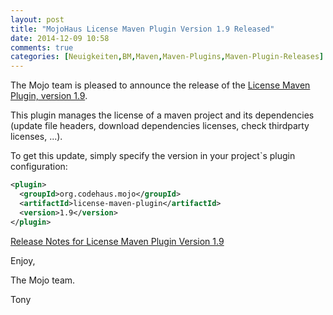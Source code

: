 ```yaml
---
layout: post
title: "MojoHaus License Maven Plugin Version 1.9 Released"
date: 2014-12-09 10:58
comments: true
categories: [Neuigkeiten,BM,Maven,Maven-Plugins,Maven-Plugin-Releases]
---
```

The Mojo team is pleased to announce the release of the [License Maven Plugin,
version 1.9](http://mojo.codehaus.org/license-maven-plugin).

This plugin manages the license of a maven project and its dependencies (update
file headers, download dependencies licenses, check thirdparty licenses, ...).

To get this update, simply specify the version in your project`s plugin
configuration: 

```xml
<plugin>
  <groupId>org.codehaus.mojo</groupId>
  <artifactId>license-maven-plugin</artifactId>
  <version>1.9</version>
</plugin>
```

[Release Notes for License Maven Plugin Version 1.9](https://github.com/mojohaus/license-maven-plugin/issues?q=milestone%3A1.9)

Enjoy,

The Mojo team.

Tony
